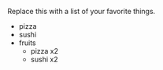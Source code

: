 Replace this with a list of your favorite things.
* pizza
* sushi
* fruits
   * pizza x2
   * sushi x2
